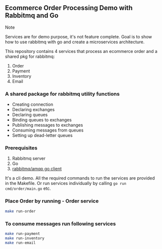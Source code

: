 ## Ecommerce Order Processing Demo with Rabbitmq and Go

> [!NOTE]  
> Services are for demo purpose, it's not feature complete. Goal is to show how to use rabbitmq with go and create a microservices architecture.

This repository contains 4 services that process an ecommerce order and a shared pkg for rabbitmq:
1. Order
2. Payment
3. Inventory
4. Email

### A shared package for rabbitmq utility functions
- Creating connection
- Declaring exchanges
- Declaring queues
- Binding queues to exchanges
- Publishing messages to exchanges
- Consuming messages from queues
- Setting up dead-letter queues


### Prerequisites
1. Rabbitmq server
2. Go
3. [rabbitmq/amqp go client](https://github.com/rabbitmq/amqp091-go)

It's a cli demo. All the required commands to run the services are provided in the Makefile.
Or run services individually by calling `go run cmd/order/main.go` etc.


### Place Order by running - Order service
```bash
make run-order
```

### To consume messages run following services
```bash
make run-payment
make run-inventory
make run-email
```